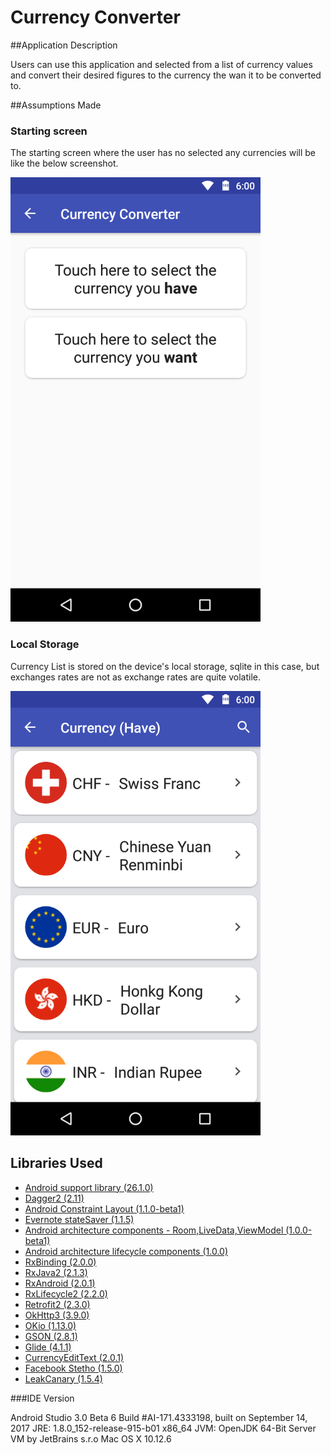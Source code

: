 # Currency Converter

##Application Description

Users can use this application and selected from a list of currency values and convert their desired figures to the currency the wan it to be converted to.

##Assumptions Made

### Starting screen

The starting screen where the user has no selected any currencies will be like the below screenshot.

<img src="https://github.com/kenshin171/mcInterviewAssignment/blob/master/images/device-2017-09-23-161135.png" width="400">


### Local Storage

Currency List is stored on the device's local storage, sqlite in this case, but exchanges rates are not as exchange rates are quite volatile.

<img src="https://github.com/kenshin171/mcInterviewAssignment/blob/master/images/device-2017-09-23-163737.png" width="400">


## Libraries Used
-  [Android support library (26.1.0)](https://developer.android.com/topic/libraries/support-library/index.html)
- [Dagger2 (2.11)](https://google.github.io/dagger/)
- [Android Constraint Layout (1.1.0-beta1)](https://developer.android.com/training/constraint-layout/index.html)
- [Evernote stateSaver (1.1.5)](https://github.com/evernote/android-state)
- [Android architecture components - Room,LiveData,ViewModel (1.0.0-beta1)](https://developer.android.com/topic/libraries/architecture/guide.html)
- [Android architecture lifecycle components (1.0.0)](https://developer.android.com/topic/libraries/architecture/lifecycle.html)
- [RxBinding (2.0.0)](https://github.com/JakeWharton/RxBinding)
- [RxJava2 (2.1.3)](https://github.com/ReactiveX/RxJava)
- [RxAndroid (2.0.1)](https://github.com/ReactiveX/RxAndroid)
- [RxLifecycle2 (2.2.0)](https://github.com/trello/RxLifecycle)
- [Retrofit2 (2.3.0)](http://square.github.io/retrofit/)
- [OkHttp3 (3.9.0)](http://square.github.io/okhttp/)
- [OKio (1.13.0)](https://github.com/square/okio)
- [GSON (2.8.1)](https://github.com/google/gson)
- [Glide (4.1.1)](https://github.com/bumptech/glide)
- [CurrencyEditText (2.0.1)](https://github.com/BlacKCaT27/CurrencyEditText)
- [Facebook Stetho (1.5.0)](http://facebook.github.io/stetho/)
- [LeakCanary (1.5.4)](https://github.com/square/leakcanary)


###IDE Version

Android Studio 3.0 Beta 6
Build #AI-171.4333198, built on September 14, 2017
JRE: 1.8.0_152-release-915-b01 x86_64
JVM: OpenJDK 64-Bit Server VM by JetBrains s.r.o
Mac OS X 10.12.6